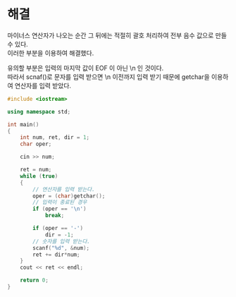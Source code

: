 # 해결 
마이너스 연산자가 나오는 순간 그 뒤에는 적절히 괄호 처리하여 전부 음수 값으로 만들 수 있다.  
이러한 부분을 이용하여 해결했다.  

유의할 부분은 입력의 마지막 값이 EOF 이 아닌 \n 인 것이다.  
따라서 scnaf()로 문자를 입력 받으면 \n 이전까지 입력 받기 때문에 getchar을 이용하여 연산자를 입력 받았다.
```c++
#include <iostream>

using namespace std;

int main()
{
	int num, ret, dir = 1;
	char oper;

	cin >> num;

	ret = num;
	while (true)
	{
		// 연산자를 입력 받는다.
		oper = (char)getchar();
		// 입력이 종료된 경우
		if (oper == '\n')
			break;

		if (oper == '-')
			dir = -1;
		// 숫자를 입력 받는다.
		scanf("%d", &num);
		ret += dir*num;
	}
	cout << ret << endl;

	return 0;
}
```
